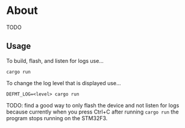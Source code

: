 # About

 TODO

## Usage
To build, flash, and listen for logs use...
``` console
cargo run
```

To change the log level that is displayed use...
``` console
DEFMT_LOG=<level> cargo run
```

TODO: find a good way to only flash the device and not listen for logs because
currently when you press Ctrl+C after running `cargo run` the program stops running
on the STM32F3.
